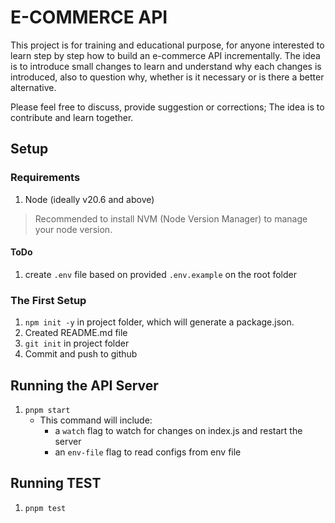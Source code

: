 # E-COMMERCE API

This project is for training and educational purpose, for anyone interested to learn step by step how to build an e-commerce API incrementally. The idea is to introduce small changes to learn and understand why each changes is introduced, also to question why, whether is it necessary or is there a better alternative.

Please feel free to discuss, provide suggestion or corrections; The idea is to contribute and learn together.

## Setup

### Requirements

1. Node (ideally v20.6 and above)

> Recommended to install NVM (Node Version Manager) to manage your node version.

#### ToDo

1. create ``.env`` file based on provided ``.env.example`` on the root folder


### The First Setup

1. ``npm init -y`` in project folder, which will generate a package.json.
2. Created README.md file
3. ``git init`` in project folder
4. Commit and push to github

## Running the API Server

1. ``pnpm start`` 
   - This command will include:
     - a ``watch`` flag to watch for changes on index.js and restart the server 
     - an ``env-file`` flag to read configs from env file

## Running TEST

1. ``pnpm test``
